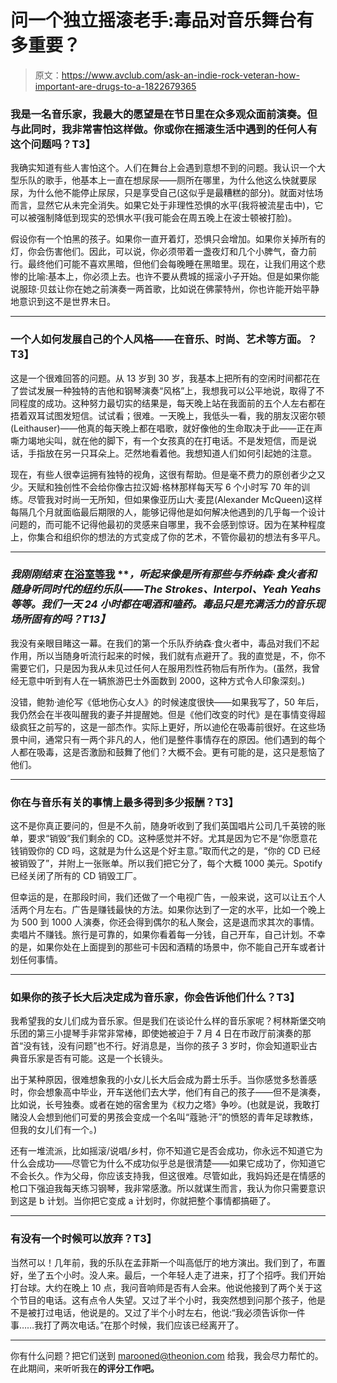 # 问一个独立摇滚老手:毒品对音乐舞台有多重要？

> 原文：<https://www.avclub.com/ask-an-indie-rock-veteran-how-important-are-drugs-to-a-1822679365>

### 我是一名音乐家，我最大的愿望是在节日里在众多观众面前演奏。但与此同时，我非常害怕这样做。你或你在摇滚生活中遇到的任何人有这个问题吗？T3】

我确实知道有些人害怕这个。人们在舞台上会遇到意想不到的问题。我认识一个大型乐队的歌手，他基本上一直在想尿尿——厕所在哪里，为什么他这么快就要尿尿，为什么他不能停止尿尿，只是享受自己(这似乎是最糟糕的部分)。就面对怯场而言，显然它从未完全消失。如果它处于非理性恐惧的水平(我将被流星击中)，它可以被强制降低到现实的恐惧水平(我可能会在周五晚上在波士顿被打脸)。



假设你有一个怕黑的孩子。如果你一直开着灯，恐惧只会增加。如果你关掉所有的灯，你会伤害他们。因此，可以说，你必须带着一盏夜灯和几个小脾气，奋力前行。最终他们可能不喜欢黑暗，但他们会每晚睡在黑暗里。现在，让我们用这个悲惨的比喻:基本上，你必须上去。也许不要从费城的摇滚小子开始。但是如果你能说服琼·贝兹让你在她之前演奏一两首歌，比如说在佛蒙特州，你也许能开始平静地意识到这不是世界末日。

* * *

### 一个人如何发展自己的个人风格——在音乐、时尚、艺术等方面。？T3】

这是一个很难回答的问题。从 13 岁到 30 岁，我基本上把所有的空闲时间都花在了尝试发展一种独特的吉他和钢琴演奏“风格”上，我想我可以公平地说，取得了不同程度的成功。这种努力最切实的结果是，每天晚上站在我面前的五个人左右都在捂着双耳试图发短信。试试看；很难。一天晚上，我低头一看，我的朋友汉密尔顿(Leithauser)——他真的每天晚上都在唱歌，就好像他的生命取决于此——正在声嘶力竭地尖叫，就在他的脚下，有一个女孩真的在打电话。不是发短信，而是说话，手指放在另一只耳朵上。茫然地看着他。我想知道人们如何引起她的注意。

现在，有些人很幸运拥有独特的视角，这很有帮助。但是毫不费力的原创者少之又少。天赋和独创性不会给你像古拉汉姆·格林那样每天写 6 个小时写 70 年的训练。尽管我对时尚一无所知，但如果像亚历山大·麦昆(Alexander McQueen)这样每隔几个月就面临最后期限的人，能够记得他是如何解决他遇到的几乎每一个设计问题的，而可能不记得他最初的灵感来自哪里，我不会感到惊讶。因为在某种程度上，你集合和组织你的想法的方式变成了你的艺术，不管你最初的想法有多平凡。

* * *

### ***我刚刚结束*** [**在浴室等我**](https://www.avclub.com/what-are-you-reading-in-january-1822158749) ***，听起来像是所有那些与乔纳森·食火者和随身听同时代的纽约乐队——The Strokes、Interpol、Yeah Yeahs 等等。我们一天 24 小时都在喝酒和嗑药。毒品只是充满活力的音乐现场所固有的吗？*T13】**

我没有亲眼目睹这一幕。在我们的第一个乐队乔纳森·食火者中，毒品对我们不起作用，所以当随身听流行起来的时候，我们就有点避开了。我的直觉是，不，你不需要它们，只是因为我从未见过任何人在服用烈性药物后有所作为。(虽然，我曾经无意中听到有人在一辆旅游巴士外面数到 2000，这种方式令人印象深刻。)

没错，鲍勃·迪伦写《低地伤心女人》的时候速度很快——如果我写了，50 年后，我仍然会在半夜叫醒我的妻子并提醒她。但是《他们改变的时代》是在事情变得超级疯狂之前写的，这是一部杰作。实际上更好，所以迪伦在吸毒前很好。在这些场景中间，通常只有一两个非凡的人，他们是整件事情存在的原因。他们遇到的每个人都在吸毒，这是否激励和鼓舞了他们？大概不会。更有可能的是，这只是惹恼了他们。

* * *

### 你在与音乐有关的事情上最多得到多少报酬？T3】

这不是你真正要问的，但是不久前，随身听收到了我们英国唱片公司几千英镑的账单，要求“销毁”我们剩余的 CD。这种感觉并不好。尤其是因为它不是“你愿意花钱销毁你的 CD 吗，这就是为什么这是个好主意。”取而代之的是，“你的 CD 已经被销毁了”，并附上一张账单。所以我们把它分了，每个大概 1000 美元。Spotify 已经关闭了所有的 CD 销毁工厂。

但幸运的是，在那段时间，我们还做了一个电视广告，一般来说，这可以让五个人活两个月左右。广告是赚钱最快的方法。如果你达到了一定的水平，比如一个晚上为 500 到 1000 人演奏，你还会得到偶尔的私人聚会，这是退而求其次的事情。卖唱片不赚钱。旅行是可靠的，如果你看着每一分钱，自己开车，自己计划。不幸的是，如果你处在上面提到的那些可卡因和酒精的场景中，你不能自己开车或者计划任何事情。

* * *

### 如果你的孩子长大后决定成为音乐家，你会告诉他们什么？T3】

我希望我的女儿们成为音乐家。但是我们在谈论什么样的音乐家呢？柯林斯堡交响乐团的第三小提琴手非常非常棒，即使她被迫于 7 月 4 日在市政厅前演奏的那首“没有钱，没有问题”也不行。好消息是，当你的孩子 3 岁时，你会知道职业古典音乐家是否有可能。这是一个长镜头。

出于某种原因，很难想象我的小女儿长大后会成为爵士乐手。当你感觉多愁善感时，你会想象高中毕业，开车送他们去大学，他们有自己的孩子——但不是演奏，比如说，长号独奏。或者在她的宿舍里为《权力之塔》争吵。(也就是说，我敢打赌没人会想到他们可爱的男孩会变成一个名叫“蔻驰·汗”的愤怒的青年足球教练，但我的女儿们有一个。)

还有一堆流派，比如摇滚/说唱/乡村，你不知道它是否会成功，你永远不知道它为什么会成功——尽管它为什么不成功似乎总是很清楚——如果它成功了，你知道它不会长久。作为父母，你应该支持我，但这很难。尽管如此，我妈妈还是在情感的枪口下强迫我每天练习钢琴，我非常感激。所以就谋生而言，我认为你只需要意识到这是 b 计划。当你把它变成 a 计划时，你就把整个事情都搞砸了。

* * *

### 有没有一个时候可以放弃？T3】

当然可以！几年前，我的乐队在孟菲斯一个叫高低厅的地方演出。我们到了，布置好，坐了五个小时。没人来。最后，一个年轻人走了进来，打了个招呼。我们开始打台球。大约在晚上 10 点，我问音响师是否有人会来。他说他接到了两个关于这个节目的电话。这有点令人失望。又过了半个小时，我突然想到问那个孩子，他是不是被打过电话，他说是的。又过了半个小时左右，他说:“我必须告诉你一件事……我打了两次电话。”在那个时候，我们应该已经离开了。

* * *

你有什么问题？把它们送到 marooned@theonion.com 给我，我会尽力帮忙的。在此期间，来听听我在[](http://henderson-maroon.com/)****的评分工作吧。****